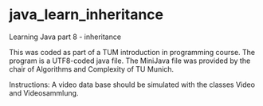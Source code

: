 # java_learn_inheritance
Learning Java part 8 - inheritance

This was coded as part of a TUM introduction in programming course.
The program is a UTF8-coded java file. The MiniJava file was provided by the chair of Algorithms and Complexity of TU Munich.

Instructions:
A video data base should be simulated with the classes Video and Videosammlung.

